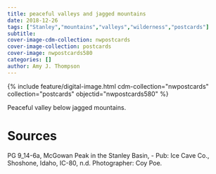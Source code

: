 ```yaml
---
title: peaceful valleys and jagged mountains
date: 2018-12-26
tags: ["Stanley","mountains","valleys","wilderness","postcards"]
subtitle: 
cover-image-cdm-collection: nwpostcards
cover-image-collection: postcards
cover-image: nwpostcards580
categories: []
author: Amy J. Thompson
---
```


{% include feature/digital-image.html cdm-collection="nwpostcards" collection="postcards" objectid="nwpostcards580" %}

Peaceful valley below jagged mountains.

# Sources

PG 9_14-6a, McGowan Peak in the Stanley Basin, - Pub: Ice Cave Co., Shoshone, Idaho, IC-80, n.d. Photographer: Coy Poe.
